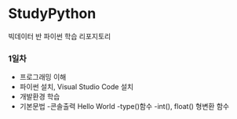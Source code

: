 # StudyPython
빅데이터 반 파이썬 학습 리포지토리


### 1일차
- 프로그래밍 이해
- 파이썬 설치, Visual Studio Code 설치
- 개발환경 학습
- 기본문법
  -콘솔출력 Hello World
  -type()함수
  -int(), float() 형변환 함수
